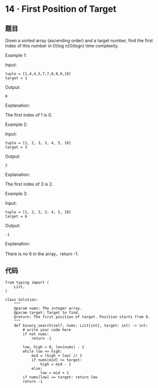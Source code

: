 # 14 · First Position of Target


## 题目

Given a sorted array (ascending order) and a target number, find the first index of this number in O(log n)O(logn) time complexity.


Example 1:

Input:

	tuple = [1,4,4,5,7,7,8,9,9,10]
	target = 1
	
Output:

	0
Explanation:

The first index of 1 is 0.

Example 2:

Input:

	tuple = [1, 2, 3, 3, 4, 5, 10]
	target = 3
	
Output:

	2

Explanation:

The first index of 3 is 2.

Example 3:

Input:

	tuple = [1, 2, 3, 3, 4, 5, 10]
	target = 6

Output:

	-1

Explanation:

There is no 6 in the array，return -1.

## 代码

	from typing import (
	    List,
	)
	
	class Solution:
	    """
	    @param nums: The integer array.
	    @param target: Target to find.
	    @return: The first position of target. Position starts from 0.
	    """
	    def binary_search(self, nums: List[int], target: int) -> int:
	        # write your code here
	        if not nums:
	            return -1
	
	        low, high = 0, len(nums) - 1
	        while low <= high:
	            mid = (high + low) // 2
	            if nums[mid] >= target:
	                high = mid - 1
	            else:
	                low = mid + 1
	        if nums[low] == target: return low
	        return -1